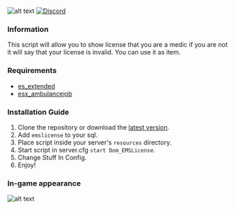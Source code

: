 ![alt text](https://i.imgur.com/eiEV2VK.png "Hi")
[![Discord](https://img.shields.io/discord/765993167744663612?color=7289da&label=Discord&logo=discord&logoColor=ffffff)](https://discord.gg/m2jM5zGKCk)

### Information
This script will allow you to show license that you are a medic if you are not it will say that your license is invalid. You can use it as item. 

### Requirements
* [es_extended](https://github.com/esx-framework/es_extended)
* [esx_ambulancejob](https://github.com/esx-framework/esx_AmbulanceJob)

### Installation Guide
1. Clone the repository or download the [latest version](../../releases/latest).
2. Add `emslicense` to your sql.
3. Place script inside your server's `resources` directory.
4. Start script in server.cfg `start Dom_EMSLicense`.
5. Change Stuff In Config.
6. Enjoy!

### In-game appearance
![alt text](https://i.imgur.com/QrnvYJp.png "Hi")
